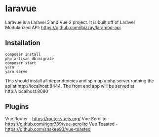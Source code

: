 # laravue

Laravue is a Laravel 5 and Vue 2 project. It is built off of Laravel Modularized API: https://github.com/jbizzay/laramod-api

## Installation

```
composer install
php artisan db:migrate
composer start
yarn
yarn serve
```

This should install all dependencies and spin up a php server running the api at http://localhost:8444. The front end app will be served at http://localhost:8080

## Plugins

Vue Router - https://router.vuejs.org/
Vue Scrollto - https://github.com/rigor789/vue-scrollto
Vue Toasted - https://github.com/shakee93/vue-toasted

